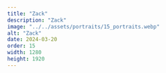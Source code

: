 ```yaml
---
title: "Zack"
description: "Zack"
image: "../../assets/portraits/15_portraits.webp"
alt: "Zack"
date: 2024-03-20
order: 15
width: 1280
height: 1920
---
```

